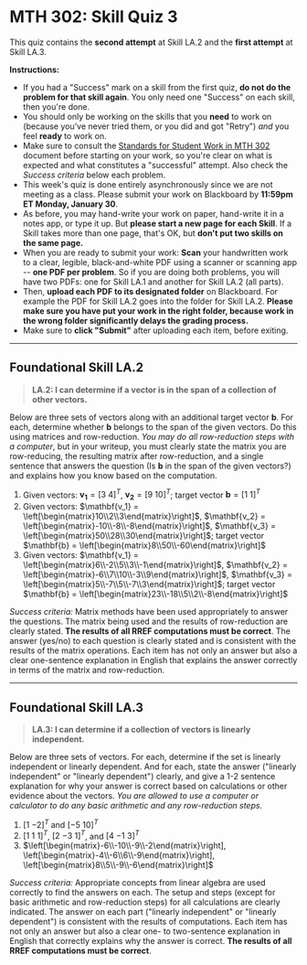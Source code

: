 # MTH 302: Skill Quiz 3

This quiz contains the **second attempt** at Skill LA.2 and the **first attempt** at Skill LA.3. 

**Instructions:**

* If you had a "Success" mark on a skill from the first quiz, **do not do the problem for that skill again**. You only need one "Success" on each skill, then you're done. 
* You should only be working on the skills that you **need** to work on (because you've never tried them, or you did and got "Retry") *and* you feel **ready** to work on. 
* Make sure to consult the [Standards for Student Work in MTH 302](https://github.com/RobertTalbert/linalg-diffeq/blob/main/course-docs/standards-for-student-work.md) document before starting on your work, so you're clear on what is expected and what constitutes a "successful" attempt. Also check the *Success criteria* below each problem. 
* This week's quiz is done entirely asynchronously since we are not meeting as a class. Please submit your work on Blackboard by **11:59pm ET Monday, January 30**.
* As before, you may hand-write your work on paper, hand-write it in a notes app, or type it up. But **please start a new page for each Skill**. If a Skill takes more than one page, that's OK, but **don't put two skills on the same page.**
* When you are ready to submit your work: **Scan** your handwritten work to a clear, legible, black-and-white PDF using a scanner or scanning app -- **one PDF per problem**. So if you are doing both problems, you will have two PDFs: one for Skill LA.1 and another for Skill LA.2 (all parts).  
* Then, **upload each PDF to its designated folder** on Blackboard. For example the PDF for Skill LA.2 goes into the folder for Skill LA.2. **Please make sure you have put your work in the right folder, because work in the wrong folder significantly delays the grading process.**
* Make sure to **click "Submit"** after uploading each item, before exiting. 

---

## Foundational Skill LA.2

> **LA.2: I can determine if a vector is in the span of a collection of other vectors.** 

Below are three sets of vectors along with an additional target vector $\mathbf{b}$. For each, determine whether $\mathbf{b}$ belongs to the span of the given vectors. Do this using matrices and row-reduction. *You may do all row-reduction steps with a computer*, but in your writeup, you must clearly state the matrix you are row-reducing, the resulting matrix after row-reduction, and a single sentence that answers the question (Is $\mathbf{b}$ in the span of the given vectors?) and explains how you know based on the computation. 

1. Given vectors: $\mathbf{v_1} = [3 \ 4]^T$, $\mathbf{v_2} = [9 \ 10]^T$; target vector $\mathbf{b} = [1 \ 1]^T$
2. Given vectors: $\mathbf{v_1} = \left[\begin{matrix}10\\2\\3\end{matrix}\right]$, $\mathbf{v_2} = \left[\begin{matrix}-10\\-8\\-8\end{matrix}\right]$, $\mathbf{v_3} = \left[\begin{matrix}50\\28\\30\end{matrix}\right]$; target vector $\mathbf{b} = \left[\begin{matrix}8\\50\\-60\end{matrix}\right]$
3. Given vectors: $\mathbf{v_1} = \left[\begin{matrix}6\\-2\\5\\3\\-1\end{matrix}\right]$, $\mathbf{v_2} = \left[\begin{matrix}-6\\7\\10\\-3\\9\end{matrix}\right]$, $\mathbf{v_3} = \left[\begin{matrix}5\\-7\\5\\-7\\3\end{matrix}\right]$; target vector $\mathbf{b} = \left[\begin{matrix}23\\-18\\5\\2\\-8\end{matrix}\right]$

*Success criteria:* Matrix methods have been used appropriately to answer the questions. The matrix being used and the results of row-reduction are clearly stated. **The results of all RREF computations must be correct**. The answer (yes/no) to each question is clearly stated and is consistent with the results of the matrix operations. Each item has not only an answer but also a clear one-sentence explanation in English that explains the answer correctly in terms of the matrix and row-reduction. 

---

## Foundational Skill LA.3

> **LA.3: I can determine if a collection of vectors is linearly independent.**

Below are three sets of vectors. For each, determine if the set is linearly independent or linearly dependent. And for each, state the answer ("linearly independent" or "linearly dependent") clearly, and give a 1-2 sentence explanation for why your answer is correct based on calculations or other evidence about the vectors. *You are allowed to use a computer or calculator to do any basic arithmetic and any row-reduction steps*. 

1. $[1 \ {-2}]^T$ and $[{-5} \ 10]^T$
2. $[1 \ 1 \ 1]^T$, $[2 \ {-3} \ 1]^T$, and $[4 \ {-1} \ 3]^T$
3. $\left[\begin{matrix}-6\\-10\\-9\\-2\end{matrix}\right], \left[\begin{matrix}-4\\-6\\6\\-9\end{matrix}\right], \left[\begin{matrix}8\\5\\-9\\-6\end{matrix}\right]$

*Success criteria:* Appropriate concepts from linear algebra are used correctly to find the answers on each. The setup and steps (except for basic arithmetic and row-reduction steps) for all calculations are clearly indicated. The answer on each part ("linearly independent" or "linearly dependent") is consistent with the results of computations. Each item has not only an answer but also a clear one- to two-sentence explanation in English that correctly explains why the answer is correct. **The results of all RREF computations must be correct**.